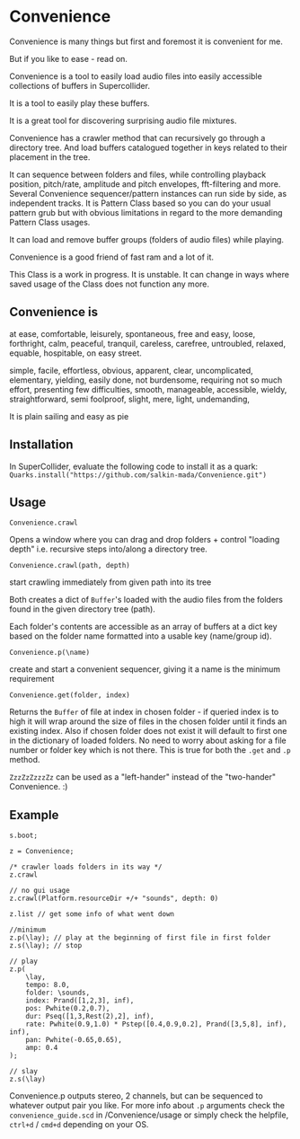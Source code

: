 # Convenience
Convenience is many things but first and foremost it is convenient for me.

But if you like to ease - read on.

Convenience is a tool to easily load audio files into easily accessible collections of buffers in Supercollider. 

It is a tool to easily play these buffers.

It is a great tool for discovering surprising audio file mixtures.

Convenience has a crawler method that can recursively go through a directory tree. And load buffers catalogued together in keys related to their placement in the tree.

It can sequence between folders and files, while controlling playback position, pitch/rate, amplitude and pitch envelopes, fft-filtering and more.
Several Convenience sequencer/pattern instances can run side by side, as independent tracks.
It is Pattern Class based so you can do your usual pattern grub but with obvious limitations in regard to the more demanding Pattern Class usages.

It can load and remove buffer groups (folders of audio files) while playing.

Convenience is a good friend of fast ram and a lot of it.

This Class is a work in progress. It is unstable. It can change in ways where saved usage of the Class does not function any more.

## Convenience is
at ease, comfortable, leisurely, spontaneous, free and easy, loose, forthright, calm, peaceful, tranquil, careless, carefree, untroubled, relaxed, equable, hospitable, on easy street.

simple, facile, effortless, obvious, apparent, clear, uncomplicated, elementary, yielding, easily done, not burdensome, requiring not so much effort, presenting few difficulties, smooth, manageable, accessible, wieldy, straightforward, semi foolproof, slight, mere, light, undemanding,

It is plain sailing and easy as pie

## Installation

In SuperCollider, evaluate the following code to install it as a quark: `Quarks.install("https://github.com/salkin-mada/Convenience.git")`

## Usage

`Convenience.crawl`

Opens a window where you can drag and drop folders + control "loading depth" i.e. recursive steps into/along a directory tree.

`Convenience.crawl(path, depth)`

start crawling immediately from given path into its tree

Both creates a dict of `Buffer`'s loaded with the audio files from the folders found in the given directory tree (path).

Each folder's contents are accessible as an array of buffers at a dict key based on the folder name formatted into a usable key (name/group id).

`Convenience.p(\name)`

create and start a convenient sequencer, giving it a name is the minimum requirement

`Convenience.get(folder, index)`

Returns the `Buffer` of file at index in chosen folder - if queried index is to high it will wrap around the size of files in the chosen folder until it finds an existing index. Also if chosen folder does not exist it will default to first one in the dictionary of loaded folders.
No need to worry about asking for a file number or folder key which is not there.
This is true for both the `.get` and `.p` method.

`ZzzZzZzzzZz` can be used as a "left-hander" instead of the "two-hander" Convenience. :)

## Example

```
s.boot;

z = Convenience;

/* crawler loads folders in its way */
z.crawl

// no gui usage
z.crawl(Platform.resourceDir +/+ "sounds", depth: 0)

z.list // get some info of what went down

//minimum
z.p(\lay); // play at the beginning of first file in first folder
z.s(\lay); // stop

// play
z.p(
    \lay,
    tempo: 8.0,
    folder: \sounds,
    index: Prand([1,2,3], inf),
    pos: Pwhite(0.2,0.7),
    dur: Pseq([1,3,Rest(2),2], inf),
    rate: Pwhite(0.9,1.0) * Pstep([0.4,0.9,0.2], Prand([3,5,8], inf), inf),
    pan: Pwhite(-0.65,0.65),
    amp: 0.4
);

// slay
z.s(\lay)
```
Convenience.p outputs stereo, 2 channels, but can be sequenced to whatever output pair you like.
For more info about `.p` arguments check the `convenience_guide.scd` in /Convenience/usage or simply check the helpfile, `ctrl+d` / `cmd+d` depending on your OS.


